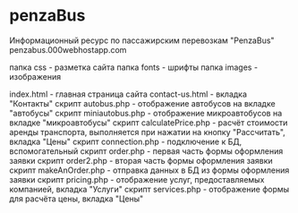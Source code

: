 # penzaBus
Информационный ресурс по пассажирским перевозкам "PenzaBus"
penzabus.000webhostapp.com


папка css - разметка сайта
папка fonts - шрифты
папка images - изображения

index.html - главная страница сайта
contact-us.html - вкладка "Контакты"
скрипт autobus.php - отображение автобусов на вкладке "автобусы"
скрипт miniautobus.php - отображение микроавтобусов на вкладке "микроавтобусы"
скрипт calculatePrice.php - расчёт стоимости аренды транспорта, выполняется при нажатии на кнопку "Рассчитать", вкладка "Цены"
скрипт connection.php - подключение к БД, вспомогательный
скрипт order.php - первая часть формы оформления заявки
скрипт order2.php - вторая часть формы оформления заявки
скрипт makeAnOrder.php - отправка данных в БД из формы оформления заявки
скрипт pricing.php - отображение услуг, предоставляемых компанией, вкладка "Услуги"
скрипт services.php - отображение формы для расчёта цены, вкладка "Цены"
